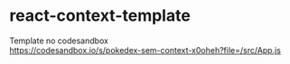# react-context-template

Template no codesandbox <br>
https://codesandbox.io/s/pokedex-sem-context-x0oheh?file=/src/App.js
